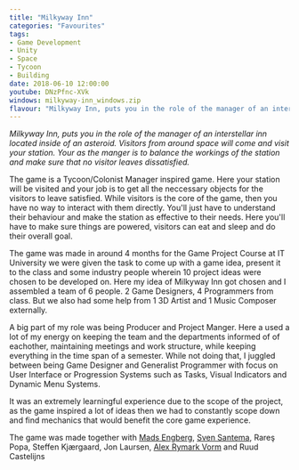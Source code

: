 ```yaml
---
title: "Milkyway Inn"
categories: "Favourites"
tags: 
- Game Development
- Unity
- Space
- Tycoon
- Building
date: 2018-06-10 12:00:00
youtube: DNzPfnc-XVk
windows: milkyway-inn_windows.zip
flavour: "Milkyway Inn, puts you in the role of the manager of an interstellar inn located inside of an asteroid. The game was made for the Game Project course at ITU over 4 months together with 5 other students. I did Project Management and Programming where I worked a lot on UI and UX together with a some core mechanics."
---
```

*Milkyway Inn, puts you in the role of the manager of an interstellar inn located inside of an asteroid. Visitors from around space will come and visit your station. Your as the manger is to balance the workings of the station and make sure that no visitor leaves dissatisfied.*

The game is a Tycoon/Colonist Manager inspired game. Here your station will be visited and your job is to get all the neccessary objects for the visitors to leave satisfied. While visitors is the core of the game, then you have no way to interact with them directly. You'll just have to understand their behaviour and make the station as effective to their needs. Here you'll have to make sure things are powered, visitors can eat and sleep and do their overall goal. 

The game was made in around 4 months for the Game Project Course at IT University we were given the task to come up with a game idea, present it to the class and some industry people wherein 10 project ideas were chosen to be developed on. Here my idea of Milkyway Inn got chosen and I assembled a team of 6 people. 2 Game Designers, 4 Programmers from class. But we also had some help from 1 3D Artist and 1 Music Composer externally. 

A big part of my role was being Producer and Project Manger. Here a used a lot of my energy on keeping the team and the departments informed of of eachother, maintaining meetings and work structure, while keeping everything in the time span of a semester. While not doing that, I juggled between being Game Designer and Generalist Programmer with focus on User Interface or Progression Systems such as Tasks, Visual Indicators and Dynamic Menu Systems.

It was an extremely learningful experience due to the scope of the project, as the game inspired a lot of ideas then we had to constantly scope down and find mechanics that would benefit the core game experience.

The game was made together with [Mads Engberg](http://www.itu.dk/people/engb/), [Sven Santema](http://sven.whalefall.nl/), Rareş Popa, Steffen Kjærgaard, Jon Laursen,  [Alex Rymark Vorm](https://soundcloud.com/alex-vorm) and Ruud Castelijns
